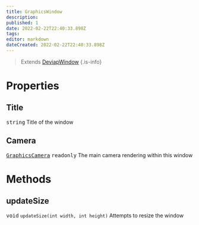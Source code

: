 ```yaml
---
title: GraphicsWindow
description: 
published: 1
date: 2022-02-22T22:40:33.898Z
tags: 
editor: markdown
dateCreated: 2022-02-22T22:40:33.898Z
---
```


> Extends [DeviapWindow](/api/class/DeviapWindow)
{.is-info}

# Properties
## Title
<kbd>string</kbd> Title of the window
## Camera
[<kbd>GraphicsCamera</kbd>](/api/class/GraphicsCamera) <kbd>readonly</kbd> The main camera rendering within this window

# Methods
## updateSize
<kbd>void</kbd> `updateSize(int width, int height)`
Attempts to resize the window